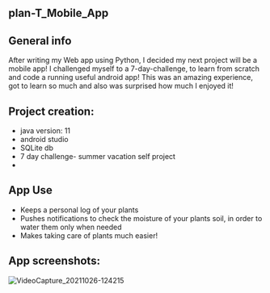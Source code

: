 ## plan-T_Mobile_App

## General info
After writing  my Web app using Python, I decided my next project will be a mobile app! I challenged myself to a 7-day-challenge, to learn from scratch and code a running useful android app! This was an amazing experience, got to learn so much and also was surprised how much I enjoyed it!

## Project creation:
* java version: 11
* android studio
* SQLite db
* 7 day challenge- summer vacation self project
* 
## App Use
* Keeps a personal log of your plants 
* Pushes notifications to check the moisture of your plants soil, in order to water them only when needed
* Makes taking care of plants much easier!

## App screenshots:
![VideoCapture_20211026-124215](https://user-images.githubusercontent.com/71632360/140046477-61b4b5e7-0af5-4fa1-88da-87d5c0e1642f.jpg)
